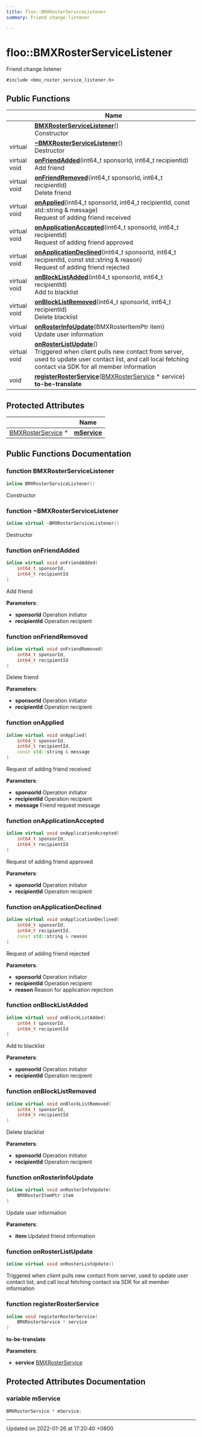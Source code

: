 ```yaml
---
title: floo::BMXRosterServiceListener
summary: Friend change listener 

---
```


# floo::BMXRosterServiceListener



Friend change listener 


`#include <bmx_roster_service_listener.h>`

## Public Functions

|                | Name           |
| -------------- | -------------- |
| | **[BMXRosterServiceListener](classfloo_1_1_b_m_x_roster_service_listener.md#function-bmxrosterservicelistener)**()<br>Constructor  |
| virtual | **[~BMXRosterServiceListener](classfloo_1_1_b_m_x_roster_service_listener.md#function-~bmxrosterservicelistener)**()<br>Destructor  |
| virtual void | **[onFriendAdded](classfloo_1_1_b_m_x_roster_service_listener.md#function-onfriendadded)**(int64_t sponsorId, int64_t recipientId)<br>Add friend  |
| virtual void | **[onFriendRemoved](classfloo_1_1_b_m_x_roster_service_listener.md#function-onfriendremoved)**(int64_t sponsorId, int64_t recipientId)<br>Delete friend  |
| virtual void | **[onApplied](classfloo_1_1_b_m_x_roster_service_listener.md#function-onapplied)**(int64_t sponsorId, int64_t recipientId, const std::string & message)<br>Request of adding friend received  |
| virtual void | **[onApplicationAccepted](classfloo_1_1_b_m_x_roster_service_listener.md#function-onapplicationaccepted)**(int64_t sponsorId, int64_t recipientId)<br>Request of adding friend approved  |
| virtual void | **[onApplicationDeclined](classfloo_1_1_b_m_x_roster_service_listener.md#function-onapplicationdeclined)**(int64_t sponsorId, int64_t recipientId, const std::string & reason)<br>Request of adding friend rejected  |
| virtual void | **[onBlockListAdded](classfloo_1_1_b_m_x_roster_service_listener.md#function-onblocklistadded)**(int64_t sponsorId, int64_t recipientId)<br>Add to blacklist  |
| virtual void | **[onBlockListRemoved](classfloo_1_1_b_m_x_roster_service_listener.md#function-onblocklistremoved)**(int64_t sponsorId, int64_t recipientId)<br>Delete blacklist  |
| virtual void | **[onRosterInfoUpdate](classfloo_1_1_b_m_x_roster_service_listener.md#function-onrosterinfoupdate)**(BMXRosterItemPtr item)<br>Update user information  |
| virtual void | **[onRosterListUpdate](classfloo_1_1_b_m_x_roster_service_listener.md#function-onrosterlistupdate)**()<br>Triggered when client pulls new contact from server, used to update user contact list, and call local fetching contact via SDK for all member information  |
| void | **[registerRosterService](classfloo_1_1_b_m_x_roster_service_listener.md#function-registerrosterservice)**([BMXRosterService](classfloo_1_1_b_m_x_roster_service.md) * service)<br>**to-be-translate**  |

## Protected Attributes

|                | Name           |
| -------------- | -------------- |
| [BMXRosterService](classfloo_1_1_b_m_x_roster_service.md) * | **[mService](classfloo_1_1_b_m_x_roster_service_listener.md#variable-mservice)**  |

## Public Functions Documentation

### function BMXRosterServiceListener

```cpp
inline BMXRosterServiceListener()
```

Constructor 

### function ~BMXRosterServiceListener

```cpp
inline virtual ~BMXRosterServiceListener()
```

Destructor 

### function onFriendAdded

```cpp
inline virtual void onFriendAdded(
    int64_t sponsorId,
    int64_t recipientId
)
```

Add friend 

**Parameters**: 

  * **sponsorId** Operation initiator 
  * **recipientId** Operation recipient 


### function onFriendRemoved

```cpp
inline virtual void onFriendRemoved(
    int64_t sponsorId,
    int64_t recipientId
)
```

Delete friend 

**Parameters**: 

  * **sponsorId** Operation initiator 
  * **recipientId** Operation recipient 


### function onApplied

```cpp
inline virtual void onApplied(
    int64_t sponsorId,
    int64_t recipientId,
    const std::string & message
)
```

Request of adding friend received 

**Parameters**: 

  * **sponsorId** Operation initiator 
  * **recipientId** Operation recipient 
  * **message** Friend request message 


### function onApplicationAccepted

```cpp
inline virtual void onApplicationAccepted(
    int64_t sponsorId,
    int64_t recipientId
)
```

Request of adding friend approved 

**Parameters**: 

  * **sponsorId** Operation initiator 
  * **recipientId** Operation recipient 


### function onApplicationDeclined

```cpp
inline virtual void onApplicationDeclined(
    int64_t sponsorId,
    int64_t recipientId,
    const std::string & reason
)
```

Request of adding friend rejected 

**Parameters**: 

  * **sponsorId** Operation initiator 
  * **recipientId** Operation recipient 
  * **reason** Reason for application rejection 


### function onBlockListAdded

```cpp
inline virtual void onBlockListAdded(
    int64_t sponsorId,
    int64_t recipientId
)
```

Add to blacklist 

**Parameters**: 

  * **sponsorId** Operation initiator 
  * **recipientId** Operation recipient 


### function onBlockListRemoved

```cpp
inline virtual void onBlockListRemoved(
    int64_t sponsorId,
    int64_t recipientId
)
```

Delete blacklist 

**Parameters**: 

  * **sponsorId** Operation initiator 
  * **recipientId** Operation recipient 


### function onRosterInfoUpdate

```cpp
inline virtual void onRosterInfoUpdate(
    BMXRosterItemPtr item
)
```

Update user information 

**Parameters**: 

  * **item** Updated friend information 


### function onRosterListUpdate

```cpp
inline virtual void onRosterListUpdate()
```

Triggered when client pulls new contact from server, used to update user contact list, and call local fetching contact via SDK for all member information 

### function registerRosterService

```cpp
inline void registerRosterService(
    BMXRosterService * service
)
```

**to-be-translate** 

**Parameters**: 

  * **service** [BMXRosterService](classfloo_1_1_b_m_x_roster_service.md)


## Protected Attributes Documentation

### variable mService

```cpp
BMXRosterService * mService;
```


-------------------------------

Updated on 2022-01-26 at 17:20:40 +0800